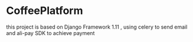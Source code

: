 # CoffeePlatform
this project is based on Django Framework 1.11 , using celery to send email and ali-pay SDK to achieve payment
